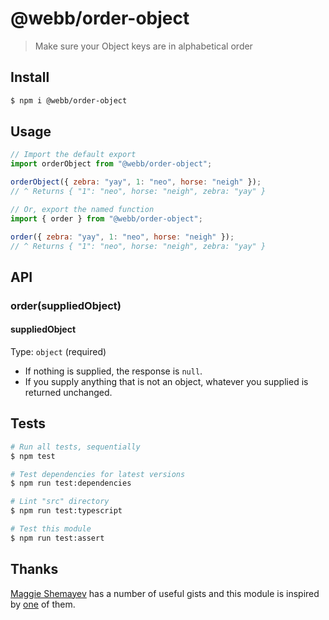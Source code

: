 # @webb/order-object

> Make sure your Object keys are in alphabetical order



## Install

```sh
$ npm i @webb/order-object
```



## Usage

```js
// Import the default export
import orderObject from "@webb/order-object";

orderObject({ zebra: "yay", 1: "neo", horse: "neigh" });
// ^ Returns { "1": "neo", horse: "neigh", zebra: "yay" }
```

```js
// Or, export the named function
import { order } from "@webb/order-object";

order({ zebra: "yay", 1: "neo", horse: "neigh" });
// ^ Returns { "1": "neo", horse: "neigh", zebra: "yay" }
```



## API

### order(suppliedObject)
#### suppliedObject

Type: `object` (required)

- If nothing is supplied, the response is `null`.
- If you supply anything that is not an object, whatever you supplied is returned unchanged.



## Tests

```sh
# Run all tests, sequentially
$ npm test

# Test dependencies for latest versions
$ npm run test:dependencies

# Lint "src" directory
$ npm run test:typescript

# Test this module
$ npm run test:assert
```



## Thanks

[Maggie Shemayev](https://github.com/aleph-naught2tog) has a number of useful gists and this module is inspired by [one](https://gist.github.com/aleph-naught2tog/938dd20dfc53e91da952569fd5655e2d) of them.
